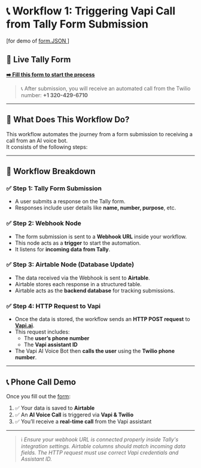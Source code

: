



# 📞 Workflow 1: Triggering Vapi Call from Tally Form Submission

[for demo of [form.JSON ](https://github.com/kadaxm/assignment/blob/da1302857f63bd5b2e37dd14deb79d378a8a2260/form.JSON)] 

## 🔗 Live Tally Form
[**➡️ Fill this form to start the process**](https://tally.so/r/w84Gkx)

> 📞 After submission, you will receive an automated call from the Twilio number: **+1 320-429-6710**

---

## 🧠 What Does This Workflow Do?

This workflow automates the journey from a form submission to receiving a call from an AI voice bot.  
It consists of the following steps:

---

## 🧩 Workflow Breakdown

### ✅ Step 1: Tally Form Submission
- A user submits a response on the Tally form.
- Responses include user details like **name, number, purpose**, etc.

### ✅ Step 2: Webhook Node
- The form submission is sent to a **Webhook URL** inside your workflow.
- This node acts as a **trigger** to start the automation.
- It listens for **incoming data from Tally**.

### ✅ Step 3: Airtable Node (Database Update)
- The data received via the Webhook is sent to **Airtable**.
- Airtable stores each response in a structured table.
- Airtable acts as the **backend database** for tracking submissions.

### ✅ Step 4: HTTP Request to Vapi
- Once the data is stored, the workflow sends an **HTTP POST request** to [**Vapi.ai**](https://vapi.ai).
- This request includes:
  - The **user’s phone number**
  - The **Vapi assistant ID**
- The Vapi AI Voice Bot then **calls the user** using the **Twilio phone number**.

---

## 📞 Phone Call Demo

Once you fill out the [form](https://tally.so/r/w84Gkx):

1. ✅ Your data is saved to **Airtable**
2. ✅ An **AI Voice Call** is triggered via **Vapi & Twilio**
3. ✅ You’ll receive a **real-time call** from the Vapi assistant

---

> ℹ️ _Ensure your webhook URL is connected properly inside Tally's integration settings. Airtable columns should match incoming data fields. The HTTP request must use correct Vapi credentials and Assistant ID._
